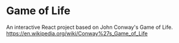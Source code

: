 # Game of Life

An interactive React project based on John Conway's Game of Life.
https://en.wikipedia.org/wiki/Conway%27s_Game_of_Life
